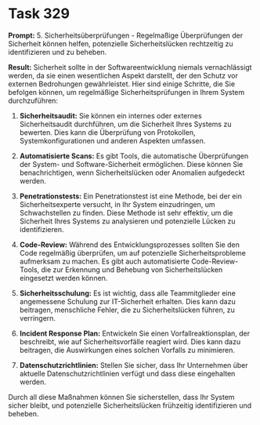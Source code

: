 # Task 329

**Prompt:** 5. Sicherheitsüberprüfungen - Regelmaßige Überprüfungen der Sicherheit können helfen, potenzielle Sicherheitslücken rechtzeitig zu identifizieren und zu beheben.

**Result:**
Sicherheit sollte in der Softwareentwicklung niemals vernachlässigt werden, da sie einen wesentlichen Aspekt darstellt, der den Schutz vor externen Bedrohungen gewährleistet. Hier sind einige Schritte, die Sie befolgen können, um regelmäßige Sicherheitsprüfungen in Ihrem System durchzuführen:

1. **Sicherheitsaudit:** Sie können ein internes oder externes Sicherheitsaudit durchführen, um die Sicherheit Ihres Systems zu bewerten. Dies kann die Überprüfung von Protokollen, Systemkonfigurationen und anderen Aspekten umfassen.

2. **Automatisierte Scans:** Es gibt Tools, die automatische Überprüfungen der System- und Software-Sicherheit ermöglichen. Diese können Sie benachrichtigen, wenn Sicherheitslücken oder Anomalien aufgedeckt werden.

3. **Penetrationstests:** Ein Penetrationstest ist eine Methode, bei der ein Sicherheitsexperte versucht, in Ihr System einzudringen, um Schwachstellen zu finden. Diese Methode ist sehr effektiv, um die Sicherheit Ihres Systems zu analysieren und potenzielle Lücken zu identifizieren.

4. **Code-Review:** Während des Entwicklungsprozesses sollten Sie den Code regelmäßig überprüfen, um auf potenzielle Sicherheitsprobleme aufmerksam zu machen. Es gibt auch automatisierte Code-Review-Tools, die zur Erkennung und Behebung von Sicherheitslücken eingesetzt werden können.

5. **Sicherheitsschulung:** Es ist wichtig, dass alle Teammitglieder eine angemessene Schulung zur IT-Sicherheit erhalten. Dies kann dazu beitragen, menschliche Fehler, die zu Sicherheitslücken führen, zu verringern.

6. **Incident Response Plan:** Entwickeln Sie einen Vorfallreaktionsplan, der beschreibt, wie auf Sicherheitsvorfälle reagiert wird. Dies kann dazu beitragen, die Auswirkungen eines solchen Vorfalls zu minimieren.

7. **Datenschutzrichtlinien:** Stellen Sie sicher, dass Ihr Unternehmen über aktuelle Datenschutzrichtlinien verfügt und dass diese eingehalten werden.

Durch all diese Maßnahmen können Sie sicherstellen, dass Ihr System sicher bleibt, und potenzielle Sicherheitslücken frühzeitig identifizieren und beheben.
